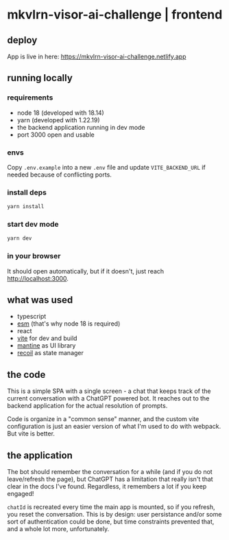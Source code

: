 # mkvlrn-visor-ai-challenge | frontend

## deploy

App is live in here: <https://mkvlrn-visor-ai-challenge.netlify.app>

## running locally

### requirements

- node 18 (developed with 18.14)
- yarn (developed with 1.22.19)
- the backend application running in dev mode
- port 3000 open and usable

### envs

Copy `.env.example` into a new `.env` file and update `VITE_BACKEND_URL` if needed because of conflicting ports.

### install deps

```bash
yarn install
```

### start dev mode

```bash
yarn dev
```

### in your browser

It should open automatically, but if it doesn't, just reach <http://localhost:3000>.

## what was used

- typescript
- [esm](https://nodejs.org/api/esm.html) (that's why node 18 is required)
- react
- [vite](https://github.com/vitejs/vite) for dev and build
- [mantine](https://github.com/mantinedev/mantine) as UI library
- [recoil](https://github.com/facebookexperimental/Recoil) as state manager

## the code

This is a simple SPA with a single screen - a chat that keeps track of the current conversation with a ChatGPT powered bot. It reaches out to the backend application for the actual resolution of prompts.

Code is organize in a "common sense" manner, and the custom vite configuration is just an easier version of what I'm used to do with webpack. But vite is better.

## the application

The bot should remember the conversation for a while (and if you do not leave/refresh the page), but ChatGPT has a limitation that really isn't that clear in the docs I've found. Regardless, it remembers a lot if you keep engaged!

`chatId` is recreated every time the main app is mounted, so if you refresh, you reset the conversation. This is by design: user persistance and/or some sort of authentication could be done, but time constraints prevented that, and a whole lot more, unfortunately.

